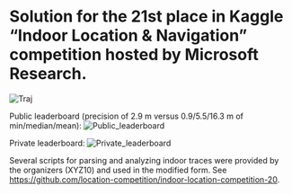 # Solution for the 21st place in Kaggle “Indoor Location & Navigation” competition hosted by Microsoft Research.

![Traj](https://user-images.githubusercontent.com/73600288/122586877-79447e80-d05d-11eb-8989-745dc089e50a.png)

Public leaderboard (precision of 2.9 m versus 0.9/5.5/16.3 m of min/median/mean):
![Public_leaderboard](https://user-images.githubusercontent.com/73600288/122586899-7ea1c900-d05d-11eb-9af3-dfe4667a3fac.PNG)

Private leaderboard:
![Private_leaderboard](https://user-images.githubusercontent.com/73600288/122586918-83ff1380-d05d-11eb-9edd-a73c85870d4b.PNG)

Several scripts for parsing and analyzing indoor traces were provided by the organizers (XYZ10) and used in the modified form.  See https://github.com/location-competition/indoor-location-competition-20.

